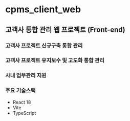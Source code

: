 # cpms_client_web

## 고객사 통합 관리 웹 프로젝트 (Front-end)

### 고객사 프로젝트 신규구축 통합 관리
### 고객사 프로젝트 유지보수 및 고도화 통합 관리
### 사내 업무관리 지원

### 주요 기술스택
- React 18
- Vite
- TypeScript
